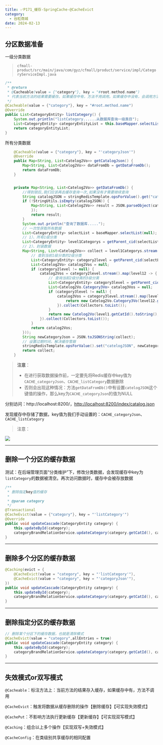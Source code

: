 ```yaml
---
title: ✅P171_缓存-SpringCache-@CacheEvict
category:
  - 谷粒商城
date: 2024-02-13
---
```


<!-- more -->

## 分区数据准备

一级分类数据
> `cfmall-product/src/main/java/com/gyz/cfmall/product/service/impl/CategoryServiceImpl.java`

```java
/**
 * @return
 * @Cacheable(value = {"category"}, key = "#root.method.name")
 * 代表当前方法的结果需要缓存。如果缓存中有，方法不用调用。如果缓存中没有，会调用方法，最后将方法的结果放入缓存。
 */
@Cacheable(value = {"category"}, key = "#root.method.name")
@Override
public List<CategoryEntity> listCategory() {
    System.out.println("listCategory......从数据库查询一级类目");
    List<CategoryEntity> categoryEntityList = this.baseMapper.selectList(new QueryWrapper<CategoryEntity>().eq("parent_cid", 0));
    return categoryEntityList;
}
```

所有分类数据

```java
    @Cacheable(value = {"category"}, key = "'categoryJson'")
    @Override
    public Map<String, List<Catelog2Vo>> getCatalogJson() {
        Map<String, List<Catelog2Vo>> dataFromDb = getDataFromDb();
        return dataFromDb;
    }


    private Map<String, List<Catelog2Vo>> getDataFromDb() {
        //得到锁后,我们应该再去缓存查询一次,如果没有才需要继续查询
        String catalogJSON = stringRedisTemplate.opsForValue().get("catelogJSON");
        if (!StringUtils.isEmpty(catalogJSON)) {
            Map<String, List<Catelog2Vo>> result = JSON.parseObject(catalogJSON, new TypeReference<Map<String, List<Catelog2Vo>>>() {
            });
            return result;
        }
        System.out.println("查询了数据库.....");
        // 一次性获取所有数据
        List<CategoryEntity> selectList = baseMapper.selectList(null);
        // 1）、所有1级分类
        List<CategoryEntity> level1Categorys = getParent_cid(selectList, 0L);
        // 2）、封装数据
        Map<String, List<Catelog2Vo>> collect = level1Categorys.stream().collect(Collectors.toMap(k -> k.getCatId().toString(), level1 -> {
            // 查到当前1级分类的2级分类
            List<CategoryEntity> category2level = getParent_cid(selectList, level1.getCatId());
            List<Catelog2Vo> catalog2Vos = null;
            if (category2level != null) {
                catalog2Vos = category2level.stream().map(level12 -> {
                    // 查询当前2级分类的3级分类
                    List<CategoryEntity> category3level = getParent_cid(selectList, level12.getCatId());
                    List<Catelog2Vo.Category3Vo> catalog3Vos = null;
                    if (category3level != null) {
                        catalog3Vos = category3level.stream().map(level13 -> {
                            return new Catelog2Vo.Category3Vo(level12.getCatId().toString(), level13.getCatId().toString(), level13.getName());
                        }).collect(Collectors.toList());
                    }
                    return new Catelog2Vo(level1.getCatId().toString(), catalog3Vos, level12.getCatId().toString(), level12.getName());
                }).collect(Collectors.toList());
            }
            return catalog2Vos;
        }));
        String newCategoryJson = JSON.toJSONString(collect);
        // 设置过期时间，解决缓存雪崩
        stringRedisTemplate.opsForValue().set("catelogJSON", newCategoryJson, 1, TimeUnit.DAYS);
        return collect;
    }
```

> **注意**：
>  
> - 在进行获取数据操作前，一定要先将Redis缓存中key值为`CACHE_categoryJson`、`CACHE_listCategory`数据删除
> - 否则会出现这种情况：方法`getDataFromDb()`中有设置`catelogJSON`这个键值的操作，那么key为`CACHE_categoryJson`的值为NULL


分别访问：http://localhost:8200/，[http://localhost:8200/index/catalog.json](http://localhost:8200/index/catalog.json)

发现缓存中存储了数据，key值为我们手动设置的：`CACHE_categoryJson`、`CACHE_listCategory`

> 注意：


![](https://cfmall-hello.oss-cn-beijing.aliyuncs.com/img/202312/7a7f45d9fe0183652c3936e9ab9b42ee.png#id=VEHzG&originHeight=555&originWidth=1165&originalType=binary&ratio=1&rotation=0&showTitle=false&status=done&style=none&title=)

---

## 删除一个分区的缓存数据

测试：在后端管理页面“分类维护”下，修改分类数据，会发现缓存中key为`listCategory`的数据被清空。再次访问数据时，缓存中会被存放数据

```java
/**
 * 删除指定key值的缓存
 *
 * @param category
 */
@Transactional
@CacheEvict(value = {"category"}, key = "'listCategory'")
@Override
public void updateCascade(CategoryEntity category) {
    this.updateById(category);
    categoryBrandRelationService.updateCategory(category.getCatId(), category.getName());
}
```

---

## 删除多个分区的缓存数据

```java
@Caching(evict = {
    @CacheEvict(value = "category", key = "'listCategory'"),
    @CacheEvict(value = "category", key = "'categoryJson'"),
})
public void updateCascade(CategoryEntity category) {
    this.updateById(category);
    categoryBrandRelationService.updateCategory(category.getCatId(), category.getName());
}
```

---

## 删除指定分区的缓存数据

```java
// 删除某个分区下的缓存数据，也就是清除模式
@CacheEvict(value = "category",allEntries = true)
public void updateCascade(CategoryEntity category) {
    this.updateById(category);
    categoryBrandRelationService.updateCategory(category.getCatId(), category.getName());
}
```

---

## 失效模式or双写模式

`@Cacheable`：标注方法上：当前方法的结果存入缓存，如果缓存中有，方法不调用

`@CacheEvict`：触发将数据从缓存删除的操作【删除缓存】【可实现失效模式】

`@CachePut`：不影响方法执行更新缓存【更新缓存】【可实现双写模式】

`@Caching`：组合以上多个操作【实现双写+失效模式】

`@CacheConfig`：在类级别共享缓存的相同配置
